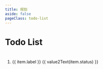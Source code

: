 ```yaml
---
title: 规划
aside: false
pageClass: todo-list
---
```


# Todo List

<ol>
    <li v-for="item in todoList" :key="item.label">
        {{ item.label }}
        <div class="tooltip">
            <div class="status" :style="getStyle(item.status)">
            </div>
            <div class="text">{{ value2Text(item.status) }}</div>
        </div>
    </li>
</ol>

<script setup lang="ts">
    import { reactive, computed } from 'vue'

    enum status {
        NOTSTART = '未开始',
        PENDING = '进行中',
        COMPLETE = '完成'
    }

    const todoList = reactive([
        {
            label: '重学 GIT(被最近的冲突搞破防了，感觉自己不会 git 了)。',
            status: 0
        },
        {
            label: '学习 MySQL。',
            status: 0.2
        },
        {
            label: '服务端渲染 SSR(nuxt/next)。',
            status: 0.9
        },
        {
            label: 'Nodejs。',
            status: 1
        }
    ])

    const getStyle = (value: number) => {
        const percentage = `${value / 1 * 100}%`
        return value < 1
            ? {
                border: '1px solid rgba(0,0,0,.36)',
                'background-image': `conic-gradient(rgba(0,0,0,.36) ${percentage}, transparent ${percentage})`
            }
            : {
                border: '1px solid #00b365',
                'background-image': `conic-gradient(#00b365 ${percentage}, transparent ${percentage})`
            }
    }

    const value2Text = (value: number) => {
        if (!value) return status.NOTSTART
        if (value < 1) return status.PENDING
        return status.COMPLETE
    }
</script>
<style scoped>
    .todo-list>>>.content {
        max-width: max-content !important;
    }
    .tooltip {
        display: inline-block;
    }
    .status {
        width: 18px;
        height: 18px;
        border-radius: 50%;
        padding: 2px;
        background-clip: content-box;
    }
</style>
